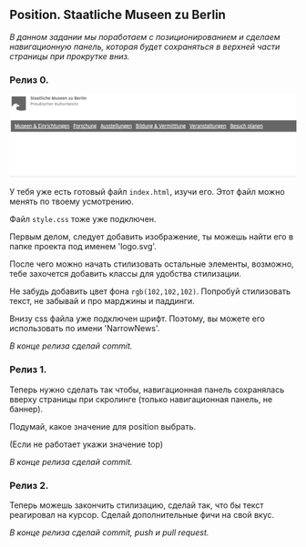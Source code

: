 ## Position. Staatliche Museen zu Berlin

_В данном задании мы поработаем с позиционированием и сделаем навигационную панель, которая будет сохраняться в верхней части страницы при прокрутке вниз._  

### Релиз 0.

<img src="example.png" >

У тебя уже есть готовый файл `index.html`, изучи его. Этот файл можно менять по твоему усмотрению.  

Файл `style.css` тоже уже подключен.

Первым делом, следует добавить изображение, ты можешь найти его в папке проекта под именем 'logo.svg'.

После чего можно начать стилизовать остальные элементы, возможно, тебе захочется добавить классы для удобства стилизации.

Не забудь добавить цвет фона `rgb(102,102,102)`. Попробуй стилизовать текст, не забывай и про марджины и паддинги.

Внизу css файла уже подключен шрифт. Поэтому, вы можете его использовать по имени 'NarrowNews'.

_В конце релиза сделай commit._


### Релиз 1.

Теперь нужно сделать так чтобы, навигационная панель сохранялась вверху страницы при скролинге (только навигационная панель, не баннер).

Подумай, какое значение для position выбрать. 

(Если не работает укажи значение top)

_В конце релиза сделай commit._

### Релиз 2.

Теперь можешь закончить стилизацию, сделай так, что бы текст реагировал на курсор. Сделай дополнительные фичи на свой вкус. 

_В конце релиза сделай commit, push и pull request._ 


